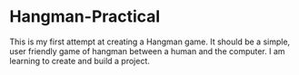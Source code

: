 # Hangman-Practical

This is my first attempt at creating a Hangman game. It should be a simple, user friendly game of hangman between a human and the computer. I am learning to create and build a project. 

